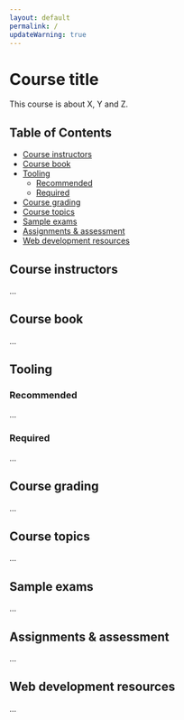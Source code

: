 ```yaml
---
layout: default
permalink: /
updateWarning: true
---
```


Course title <!-- omit in toc -->
==

This course is about X, Y and Z.

## Table of Contents <!-- omit in toc --> <!-- , created via the VSC extension Markdown All -->
- [Course instructors](#course-instructors)
- [Course book](#course-book)
- [Tooling](#tooling)
  - [Recommended](#recommended)
  - [Required](#required)
- [Course grading](#course-grading)
- [Course topics](#course-topics)
- [Sample exams](#sample-exams)
- [Assignments & assessment](#assignments--assessment)
- [Web development resources](#web-development-resources)

## Course instructors

...

## Course book

...

## Tooling

### Recommended

...

### Required 

...

## Course grading

...


## Course topics

...

## Sample exams

...

## Assignments & assessment

...


## Web development resources

...